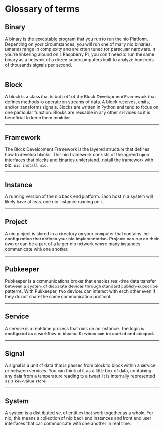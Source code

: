 # Glossary of terms

## Binary
A binary is the executable program that you run to run the nio Platform. Depending on your circumstances, you will run one of many nio binaries. Binaries range in complexity and are often tuned for particular hardware. If you're tinkering around on a Raspberry Pi, you don't need to run the same binary as a network of a dozen supercomputers built to analyze hundreds of thousands signals per second.

---

## Block
A block is a class that is built off of the Block Development Framework that defines methods to operate on streams of data. A block receives, emits, and/or transforms signals. Blocks are written in Python and tend to focus on one particular function. Blocks are reusable in any other services so it is beneficial to keep them modular.

---

## Framework
The Block Development Framework is the layered structure that defines how to develop blocks. This nio framework consists of the agreed upon interfaces that blocks and binaries understand. Install the framework with pip: `pip install nio`.

---

## Instance
A running version of the nio back end platform. Each host in a system will likely have at least one nio instance running on it.

---

## Project
A nio project is stored in a directory on your computer that contains the configuration that defines your nio implementation. Projects can run on their own or can be a part of a larger nio network where many instances communicate with one another.

---

## Pubkeeper
Pubkeeper is a communications broker that enables real-time data transfer between a system of disparate devices through standard publish-subscribe patterns. With Pubkeeper, two devices can interact with each other even if they do not share the same communication protocol.

---

## Service
A service is a real-time process that runs on an instance. The logic is configured as a workflow of blocks. Services can be started and stopped.

---

## Signal
A signal is a unit of data that is passed from block to block within a service or between services. You can think of it as a little box of data, containing any data from a temperature reading to a tweet. It is internally represented as a key-value store.

---

## System
A system is a distributed set of entities that work together as a whole. For nio, this means a collection of nio back end instances and front end user interfaces that can communicate with one another in real time.
